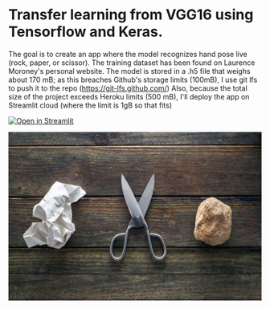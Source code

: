# Transfer learning from VGG16 using Tensorflow and Keras. 

The goal is to create an app where the model recognizes hand pose live (rock, paper, or scissor). 
The training dataset has been found on Laurence Moroney's personal website.
The model is stored in a .h5 file that weighs about 170 mB; as this breaches Github's storage limits (100mB), I use git lfs to push it to the repo (https://git-lfs.github.com/)
Also, because the total size of the project exceeds Heroku limits (500 mB), I'll deploy the app on Streamlit cloud (where the limit is 1gB so that fits)

[![Open in Streamlit](https://static.streamlit.io/badges/streamlit_badge_black_white.svg)](https://share.streamlit.io/clement-lelievre/rock_paper_scissors/app.py)

![](https://github.com/Clement-Lelievre/rock_paper_scissors/blob/master/rock-paper-scissor-ft.jpg)
